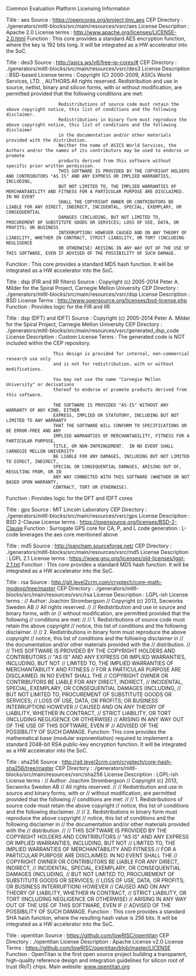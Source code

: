 Common Evaluation Platform Licensing Information

Title               : aes
Source              : https://opencores.org/project,tiny_aes
CEP Directory       : ./generators/mitll-blocks/src/main/resources/vsrc/aes
License Description : Apache 2.0
License terms       : http://www.apache.org/licenses/LICENSE-2.0.html
Function            : This core provides a standard AES encryption function, where the key is 192 bits long.  It will be integrated as a HW accelerator into the SoC.

Title               : des3
Source              : http://asics.ws/v6/free-ip-cores/#
CEP Directory       : ./generators/mitll-blocks/src/main/resources/vsrc/des3
License Description : BSD-based
License terms       :   Copyright (C) 2000-2009, ASICs World Services, LTD. , AUTHORS All rights reserved. Redistribution and use in source, netlist, 
                        binary and silicon forms, with or without modification, are permitted provided that the following conditions are met: 

                        Redistributions of source code must retain the above copyright notice, this list of conditions and the following disclaimer.
                        Redistributions in binary form must reproduce the above copyright notice, this list of conditions and the following disclaimer 
                        in the documentation and/or other materials provided with the distribution.
                        Neither the name of ASICS World Services, the Authors and/or the names of its contributors may be used to endorse or promote 
                        products derived from this software without specific prior written permission.
                        THIS SOFTWARE IS PROVIDED BY THE COPYRIGHT HOLDERS AND CONTRIBUTORS "AS IS" AND ANY EXPRESS OR IMPLIED WARRANTIES, INCLUDING, 
                        BUT NOT LIMITED TO, THE IMPLIED WARRANTIES OF MERCHANTABILITY AND FITNESS FOR A PARTICULAR PURPOSE ARE DISCLAIMED. IN NO EVENT 
                        SHALL THE COPYRIGHT OWNER OR CONTRIBUTORS BE LIABLE FOR ANY DIRECT, INDIRECT, INCIDENTAL, SPECIAL, EXEMPLARY, OR CONSEQUENTIAL 
                        DAMAGES (INCLUDING, BUT NOT LIMITED TO, PROCUREMENT OF SUBSTITUTE GOODS OR SERVICES; LOSS OF USE, DATA, OR PROFITS; OR BUSINESS 
                        INTERRUPTION) HOWEVER CAUSED AND ON ANY THEORY OF LIABILITY, WHETHER IN CONTRACT, STRICT LIABILITY, OR TORT (INCLUDING NEGLIGENCE 
                        OR OTHERWISE) ARISING IN ANY WAY OUT OF THE USE OF THIS SOFTWARE, EVEN IF ADVISED OF THE POSSIBILITY OF SUCH DAMAGE.
Function            :  This core provides a standard MD5 hash function.  It will be integrated as a HW accelerator into the SoC.

Title               : dsp (FIR and IIR filters)
Source              : Copyright (c) 2005-2014 Peter A. Milder for the Spiral Project, Carnegie Mellon University
CEP Directory       : ./generators/mitll-blocks/src/main/resources/vsrc/dsp
License Description : BSD
License Terms       : http://www.opensource.org/licenses/bsd-license.php
Function            : Provides logic for the FIR and IIR

Title               : dsp (DFT) and IDFT)
Source              : Copyright (c) 2005-2014 Peter A. Milder for the Spiral Project, Carnegie Mellon University
CEP Directory       : ./generators/mitll-blocks/src/main/resources/vsrc/generated_dsp_code
License Description : Custom
License Terms       : The generated code is NOT included within the CEP repository.

                      This design is provided for internal, non-commercial research use only
                      and is not for redistribution, with or without modifications.

                      You may not use the name "Carnegie Mellon University" or derivations
                      thereof to endorse or promote products derived from this software.
 
                      THE SOFTWARE IS PROVIDED "AS-IS" WITHOUT ANY WARRANTY OF ANY KIND, EITHER
                      EXPRESS, IMPLIED OR STATUTORY, INCLUDING BUT NOT LIMITED TO ANY WARRANTY
                      THAT THE SOFTWARE WILL CONFORM TO SPECIFICATIONS OR BE ERROR-FREE AND ANY
                      IMPLIED WARRANTIES OF MERCHANTABILITY, FITNESS FOR A PARTICULAR PURPOSE,
                      TITLE, OR NON-INFRINGEMENT.  IN NO EVENT SHALL CARNEGIE MELLON UNIVERSITY
                      BE LIABLE FOR ANY DAMAGES, INCLUDING BUT NOT LIMITED TO DIRECT, INDIRECT,
                      SPECIAL OR CONSEQUENTIAL DAMAGES, ARISING OUT OF, RESULTING FROM, OR IN
                      ANY WAY CONNECTED WITH THIS SOFTWARE (WHETHER OR NOT BASED UPON WARRANTY,
                      CONTRACT, TORT OR OTHERWISE).
Function            : Provides logic for the DFT and IDFT cores

Title               : gps
Source              : MIT Lincoln Laboratory
CEP Directory       : ./generators/mitll-blocks/src/main/resources/vsrc/gps
License Description : BSD 2-Clause
License terms       : https://opensource.org/licenses/BSD-2-Clause
Function            : Surrogate GPS core for CA, P, and L code generation
                    : L-code leverages the aes core mentioned above

Title               : md5
Source              : http://pancham.sourceforge.net/
CEP Directory       : ./generators/mitll-blocks/src/main/resources/vsrc/md5
License Description : LGPL 2.1
License terms       : https://www.gnu.org/licenses/old-licenses/lgpl-2.1.txt
Function            : This core provides a standard MD5 hash function.  It will be integrated as a HW accelerator into the SoC.

Title               : rsa
Source              : http://git.level2crm.com/cryptech/core-math-modexp/tree/master
CEP Directory       : ./generators/mitll-blocks/src/main/resources/vsrc/rsa
License Description : LGPL-ish
License terms       : // Author: Joachim Strombergson
                      // Copyright (c) 2013, Secworks Sweden AB
                      // All rights reserved.
                      //
                      // Redistribution and use in source and binary forms, with or
                      // without modification, are permitted provided that the following
                      // conditions are met:
                      //
                      // 1. Redistributions of source code must retain the above copyright
                      //    notice, this list of conditions and the following disclaimer.
                      //
                      // 2. Redistributions in binary form must reproduce the above copyright
                      //    notice, this list of conditions and the following disclaimer in
                      //    the documentation and/or other materials provided with the
                      //    distribution.
                      //
                      // THIS SOFTWARE IS PROVIDED BY THE COPYRIGHT HOLDERS AND CONTRIBUTORS
                      // "AS IS" AND ANY EXPRESS OR IMPLIED WARRANTIES, INCLUDING, BUT NOT
                      // LIMITED TO, THE IMPLIED WARRANTIES OF MERCHANTABILITY AND FITNESS
                      // FOR A PARTICULAR PURPOSE ARE DISCLAIMED. IN NO EVENT SHALL THE
                      // COPYRIGHT OWNER OR CONTRIBUTORS BE LIABLE FOR ANY DIRECT, INDIRECT,
                      // INCIDENTAL, SPECIAL, EXEMPLARY, OR CONSEQUENTIAL DAMAGES (INCLUDING,
                      // BUT NOT LIMITED TO, PROCUREMENT OF SUBSTITUTE GOODS OR SERVICES;
                      // LOSS OF USE, DATA, OR PROFITS; OR BUSINESS INTERRUPTION) HOWEVER
                      // CAUSED AND ON ANY THEORY OF LIABILITY, WHETHER IN CONTRACT,
                      // STRICT LIABILITY, OR TORT (INCLUDING NEGLIGENCE OR OTHERWISE)
                      // ARISING IN ANY WAY OUT OF THE USE OF THIS SOFTWARE, EVEN IF
                      // ADVISED OF THE POSSIBILITY OF SUCH DAMAGE.
Function:             This core provides the mathematical base (modular exponentiation) required to implement a standard 2048-bit 
                      RSA public-key encryption function.  It will be integrated as a HW accelerator into the SoC.

Title               : sha256
Source              : http://git.level2crm.com/cryptech/core-hash-sha256/tree/master
CEP Directory       : ./generators/mitll-blocks/src/main/resources/vsrc/sha256
License Description : LGPL-ish
License terms       : // Author: Joachim Strombergson
                      // Copyright (c) 2013, Secworks Sweden AB
                      // All rights reserved.
                      //
                      // Redistribution and use in source and binary forms, with or
                      // without modification, are permitted provided that the following
                      // conditions are met:
                      //
                      // 1. Redistributions of source code must retain the above copyright
                      //    notice, this list of conditions and the following disclaimer.
                      //
                      // 2. Redistributions in binary form must reproduce the above copyright
                      //    notice, this list of conditions and the following disclaimer in
                      //    the documentation and/or other materials provided with the
                      //    distribution.
                      //
                      // THIS SOFTWARE IS PROVIDED BY THE COPYRIGHT HOLDERS AND CONTRIBUTORS
                      // "AS IS" AND ANY EXPRESS OR IMPLIED WARRANTIES, INCLUDING, BUT NOT
                      // LIMITED TO, THE IMPLIED WARRANTIES OF MERCHANTABILITY AND FITNESS
                      // FOR A PARTICULAR PURPOSE ARE DISCLAIMED. IN NO EVENT SHALL THE
                      // COPYRIGHT OWNER OR CONTRIBUTORS BE LIABLE FOR ANY DIRECT, INDIRECT,
                      // INCIDENTAL, SPECIAL, EXEMPLARY, OR CONSEQUENTIAL DAMAGES (INCLUDING,
                      // BUT NOT LIMITED TO, PROCUREMENT OF SUBSTITUTE GOODS OR SERVICES;
                      // LOSS OF USE, DATA, OR PROFITS; OR BUSINESS INTERRUPTION) HOWEVER
                      // CAUSED AND ON ANY THEORY OF LIABILITY, WHETHER IN CONTRACT,
                      // STRICT LIABILITY, OR TORT (INCLUDING NEGLIGENCE OR OTHERWISE)
                      // ARISING IN ANY WAY OUT OF THE USE OF THIS SOFTWARE, EVEN IF
                      // ADVISED OF THE POSSIBILITY OF SUCH DAMAGE.
Function            : This core provides a standard SHA hash function, where the resulting hash value is 256 bits.  It will be integrated as a HW accelerator into the SoC.

Title               : opentitan
Source              : https://github.com/lowRISC/opentitan
CEP Directory       : ./opentitan
License Description : Apache License v2.0
License Terms       : https://github.com/lowRISC/opentitan/blob/master/LICENSE
Function            : OpenTitan is the first open source project building a transparent, high-quality reference design and integration guidelines for silicon root of trust (RoT) chips.
                      Main website: www.opentitan.org
